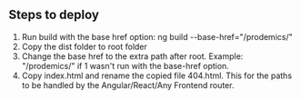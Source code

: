 ## Steps to deploy
1. Run build with the base href option: ng build --base-href="/prodemics/"
2. Copy the dist folder to root folder
3. Change the base href to the extra path after root. Example: "/prodemics/" if 1 wasn't run with the base-href option.
4. Copy index.html and rename the copied file 404.html. This for the paths to be handled by the Angular/React/Any Frontend router.